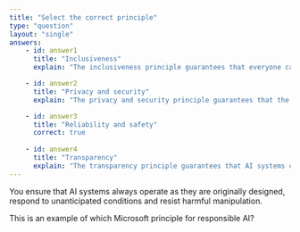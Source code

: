```yaml
---
title: "Select the correct principle"
type: "question"
layout: "single"
answers:
    - id: answer1
      title: "Inclusiveness"
      explain: "The inclusiveness principle guarantees that everyone can access the AI system equally."

    - id: answer2
      title: "Privacy and security"
      explain: "The privacy and security principle guarantees that the data the AI system was trained on is private and secure."

    - id: answer3
      title: "Reliability and safety"
      correct: true
      
    - id: answer4
      title: "Transparency"
      explain: "The transparency principle guarantees that AI systems can explain their predictions."
---
```


You ensure that AI systems always operate as they are originally designed, respond to unanticipated conditions and resist harmful manipulation. 

This is an example of which Microsoft principle for responsible AI?
